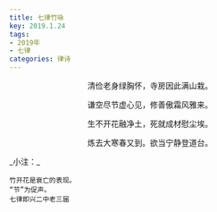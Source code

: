 ```yaml
---
title: 七律竹咏
key: 2019.1.24
tags: 
- 2019年 
- 七律
categories: 律诗
---
```


<p align="center">清俭老身绿胸怀，寺房因此满山栽。
</p>
<p align="center">谦空尽节虚心见，修善傲霜风雅来。
</p>
<p align="center">生不开花融净土，死就成材慰尘埃。
</p>
<p align="center">炼去大寒春又到。欲当宁静登道台。
</p>
_小注：_

```
竹开花是衰亡的表现。
“节”为促声。
七律即兴二中老三届
```